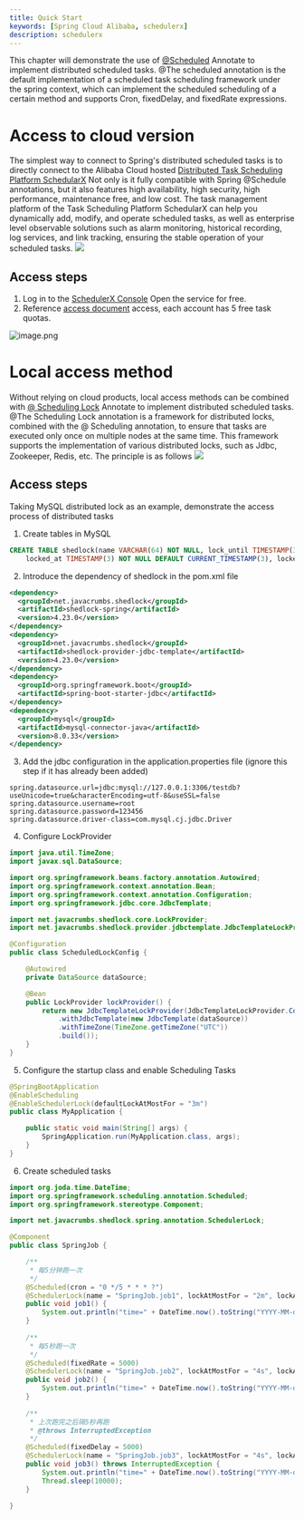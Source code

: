 ```yaml
---
title: Quick Start
keywords: [Spring Cloud Alibaba, schedulerx]
description: schedulerx
---
```


This chapter will demonstrate the use of [@Scheduled](https://spring.io/guides/gs/scheduling-tasks) Annotate to implement distributed scheduled tasks.
@The scheduled annotation is the default implementation of a scheduled task scheduling framework under the spring context, which can implement the scheduled scheduling of a certain method and supports Cron, fixedDelay, and fixedRate expressions.

# Access to cloud version
The simplest way to connect to Spring's distributed scheduled tasks is to directly connect to the Alibaba Cloud hosted [Distributed Task Scheduling Platform SchedularX](https://www.aliyun.com/ntms/middleware/schedulerx) Not only is it fully compatible with Spring @Schedule annotations, but it also features high availability, high security, high performance, maintenance free, and low cost.
The task management platform of the Task Scheduling Platform SchedularX can help you dynamically add, modify, and operate scheduled tasks, as well as enterprise level observable solutions such as alarm monitoring, historical recording, log services, and link tracking, ensuring the stable operation of your scheduled tasks.
![](https://intranetproxy.alipay.com/skylark/lark/0/2024/jpeg/23156875/1714380620901-ac56feee-c76f-4e2e-8734-efec929d48c3.jpeg)
## Access steps

1. Log in to the [SchedulerX Console](https://schedulerx2.console.aliyun.com/public/AppList) Open the service for free.
2. Reference [access document](https://help.aliyun.com/zh/schedulerx/user-guide/spring-jobs?spm=5176.14256785.help.dexternal.f09e126dAXAvEs#p-9sy-0ay-hgx) access, each account has 5 free task quotas.


![image.png](https://intranetproxy.alipay.com/skylark/lark/0/2024/png/23156875/1714372692175-124953b0-5f7b-4b75-98b4-0db7e65c2959.png#clientId=u68590545-eb8b-4&from=paste&height=532&id=u72d922ad&originHeight=1064&originWidth=3070&originalType=binary&ratio=2&rotation=0&showTitle=false&size=1285311&status=done&style=none&taskId=u0b6fa2b0-bc33-47f2-907c-89b4fa8fe1d&title=&width=1535)

# Local access method
Without relying on cloud products, local access methods can be combined with [@ Scheduling Lock](https://github.com/lukas-krecan/ShedLock) Annotate to implement distributed scheduled tasks.
@The Scheduling Lock annotation is a framework for distributed locks, combined with the @ Scheduling annotation, to ensure that tasks are executed only once on multiple nodes at the same time. This framework supports the implementation of various distributed locks, such as Jdbc, Zookeeper, Redis, etc. The principle is as follows
![](https://intranetproxy.alipay.com/skylark/lark/0/2024/jpeg/67910/1710923161344-bf71de34-6845-4edb-a514-b49ac06ec5bd.jpeg)
## Access steps
Taking MySQL distributed lock as an example, demonstrate the access process of distributed tasks

1. Create tables in MySQL
```sql
CREATE TABLE shedlock(name VARCHAR(64) NOT NULL, lock_until TIMESTAMP(3) NOT NULL,
    locked_at TIMESTAMP(3) NOT NULL DEFAULT CURRENT_TIMESTAMP(3), locked_by VARCHAR(255) NOT NULL, PRIMARY KEY (name));
```

2. Introduce the dependency of shedlock in the pom.xml file
```xml
<dependency>
  <groupId>net.javacrumbs.shedlock</groupId>
  <artifactId>shedlock-spring</artifactId>
  <version>4.23.0</version>
</dependency>
<dependency>
  <groupId>net.javacrumbs.shedlock</groupId>
  <artifactId>shedlock-provider-jdbc-template</artifactId>
  <version>4.23.0</version>
</dependency>
<dependency>
  <groupId>org.springframework.boot</groupId>
  <artifactId>spring-boot-starter-jdbc</artifactId>
</dependency>
<dependency>
  <groupId>mysql</groupId>
  <artifactId>mysql-connector-java</artifactId>
  <version>8.0.33</version>
</dependency>
```

3. Add the jdbc configuration in the application.properties file (ignore this step if it has already been added)
```properties
spring.datasource.url=jdbc:mysql://127.0.0.1:3306/testdb?useUnicode=true&characterEncoding=utf-8&useSSL=false
spring.datasource.username=root
spring.datasource.password=123456
spring.datasource.driver-class=com.mysql.cj.jdbc.Driver
```

4. Configure LockProvider
```java
import java.util.TimeZone;
import javax.sql.DataSource;

import org.springframework.beans.factory.annotation.Autowired;
import org.springframework.context.annotation.Bean;
import org.springframework.context.annotation.Configuration;
import org.springframework.jdbc.core.JdbcTemplate;

import net.javacrumbs.shedlock.core.LockProvider;
import net.javacrumbs.shedlock.provider.jdbctemplate.JdbcTemplateLockProvider;

@Configuration
public class ScheduledLockConfig {

    @Autowired
    private DataSource dataSource;

    @Bean
    public LockProvider lockProvider() {
        return new JdbcTemplateLockProvider(JdbcTemplateLockProvider.Configuration.builder()
            .withJdbcTemplate(new JdbcTemplate(dataSource))
            .withTimeZone(TimeZone.getTimeZone("UTC"))
            .build());
    }
}
```

5. Configure the startup class and enable Scheduling Tasks
```java
@SpringBootApplication
@EnableScheduling
@EnableSchedulerLock(defaultLockAtMostFor = "3m")
public class MyApplication {

    public static void main(String[] args) {
        SpringApplication.run(MyApplication.class, args);
    }
}
```

6. Create scheduled tasks
```java
import org.joda.time.DateTime;
import org.springframework.scheduling.annotation.Scheduled;
import org.springframework.stereotype.Component;

import net.javacrumbs.shedlock.spring.annotation.SchedulerLock;

@Component
public class SpringJob {

    /**
     * 每5分钟跑一次
     */
    @Scheduled(cron = "0 */5 * * * ?")
    @SchedulerLock(name = "SpringJob.job1", lockAtMostFor = "2m", lockAtLeastFor = "1m")
    public void job1() {
        System.out.println("time=" + DateTime.now().toString("YYYY-MM-dd HH:mm:ss") + " do job1...");
    }
    
    /**
     * 每5秒跑一次
     */
    @Scheduled(fixedRate = 5000)
    @SchedulerLock(name = "SpringJob.job2", lockAtMostFor = "4s", lockAtLeastFor = "4s")
    public void job2() {
        System.out.println("time=" + DateTime.now().toString("YYYY-MM-dd HH:mm:ss") + " do job2...");
    }
    
    /**
     * 上次跑完之后隔5秒再跑
     * @throws InterruptedException 
     */
    @Scheduled(fixedDelay = 5000)
    @SchedulerLock(name = "SpringJob.job3", lockAtMostFor = "4s", lockAtLeastFor = "4s")
    public void job3() throws InterruptedException {
        System.out.println("time=" + DateTime.now().toString("YYYY-MM-dd HH:mm:ss") + " do job3...");
        Thread.sleep(10000);
    }
    
}
```
